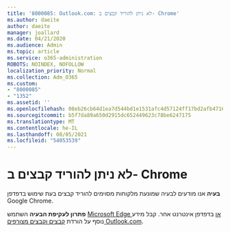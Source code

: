 ```yaml
---
title: '8000085: Outlook.com: לא ניתן להוריד קבצים ב- Chrome'
ms.author: daeite
author: daeite
manager: joallard
ms.date: 04/21/2020
ms.audience: Admin
ms.topic: article
ms.service: o365-administration
ROBOTS: NOINDEX, NOFOLLOW
localization_priority: Normal
ms.collection: Adm_O365
ms.custom:
- "8000085"
- "1352"
ms.assetid: ''
ms.openlocfilehash: 08eb26cb64d1ea7d544bd1e1531afc4d57124ff17bd2afb471686d066098ce8a
ms.sourcegitcommit: b5f7da89a650d2915dc652449623c78be6247175
ms.translationtype: MT
ms.contentlocale: he-IL
ms.lasthandoff: 08/05/2021
ms.locfileid: "54053539"
---
```

# <a name="cant-download-files-in-chrome"></a>לא ניתן להוריד קבצים ב- Chrome

**בעיה** אנו מודעים לבעיה שמונעת מלקוחות מסוימים להוריד קבצים בעת שימוש בדפדפן Google Chrome. 

**פתרון לעקיפת הבעיה** השתמש [Microsoft Edge או](https://www.microsoft.com/windows/microsoft-edge) בדפדפן אינטרנט אחר.
קבל מידע נוסף על הורדת [קבצים וקבצים מצורפים Outlook.com](https://support.office.com/article/8d7c1ea7-4e5f-44ce-bb6e-c5fcc92ba9ab?wt.mc_id=Office_Outlook_com_Alchemy).

